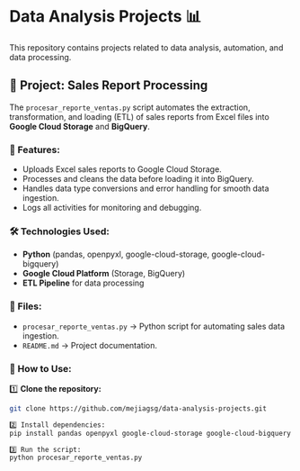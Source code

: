 # Data Analysis Projects 📊

This repository contains projects related to data analysis, automation, and data processing. 

## 📌 Project: Sales Report Processing
The `procesar_reporte_ventas.py` script automates the extraction, transformation, and loading (ETL) of sales reports from Excel files into **Google Cloud Storage** and **BigQuery**.

### 🚀 Features:
- Uploads Excel sales reports to Google Cloud Storage.
- Processes and cleans the data before loading it into BigQuery.
- Handles data type conversions and error handling for smooth data ingestion.
- Logs all activities for monitoring and debugging.

### 🛠️ Technologies Used:
- **Python** (pandas, openpyxl, google-cloud-storage, google-cloud-bigquery)
- **Google Cloud Platform** (Storage, BigQuery)
- **ETL Pipeline** for data processing

### 📂 Files:
- `procesar_reporte_ventas.py` → Python script for automating sales data ingestion.
- `README.md` → Project documentation.

### 📌 How to Use:
1️⃣ **Clone the repository:**
   ```bash
   git clone https://github.com/mejiagsg/data-analysis-projects.git

2️⃣ Install dependencies:
pip install pandas openpyxl google-cloud-storage google-cloud-bigquery

3️⃣ Run the script:
python procesar_reporte_ventas.py
